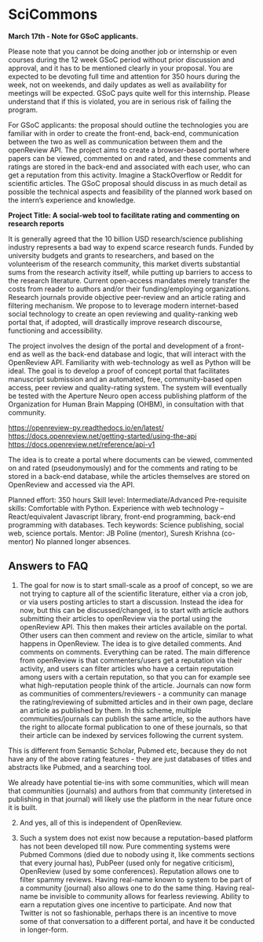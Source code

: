 # SciCommons

**March 17th - Note for GSoC applicants.**

Please note that you cannot be doing another job or internship or even courses during the 12 week GSoC period without prior discussion and approval, and it has to be mentioned clearly in your proposal. You are expected to be devoting full time and attention for 350 hours during the week, not on weekends, and daily updates as well as availability for meetings will be expected. GSoC pays quite well for this internship. Please understand that if this is violated,  you are in serious risk of failing the program.

For GSoC applicants: the proposal should outline the technologies you are familiar with in order to create the front-end, back-end, communication between the two as well as communication between them and the openReview API. The project aims to create a browser-based portal where papers can be viewed, commented on and rated, and these comments and ratings are stored in the back-end and associated with each user, who can get a reputation from this activity. Imagine a StackOverflow or Reddit for scientific articles. The GSoC proposal should discuss in as much detail as possible the technical aspects and feasibility of the planned work based on the intern’s experience and knowledge.

**Project Title: A social-web tool to facilitate rating and commenting on research reports**
 
It is generally agreed that the 10 billion USD research/science publishing industry represents a bad way to expend scarce research funds. Funded by university budgets and grants to researchers, and based on the volunteerism of the research community, this market diverts substantial sums from the research activity itself, while putting up barriers to access to the research literature. Current open-access mandates merely transfer the costs from reader to authors and/or their funding/employing organizations. Research journals provide objective peer-review and an article rating and filtering mechanism. We propose to to leverage modern internet-based social technology to create an open reviewing and quality-ranking web portal that, if adopted, will drastically improve research discourse, functioning and accessibility.
 
The project involves the design of the portal and development of a front-end as well as the back-end database and logic, that will interact with the OpenReview API. Familiarity with web-technology as well as Python will be ideal. The goal is to develop a proof of concept portal that facilitates manuscript submission and an automated, free, community-based open access, peer review and quality-rating system. The system will eventually be tested with the Aperture Neuro open access publishing platform of the Organization for Human Brain Mapping (OHBM), in consultation with that community.

https://openreview-py.readthedocs.io/en/latest/
https://docs.openreview.net/getting-started/using-the-api
https://docs.openreview.net/reference/api-v1

The idea is to create a portal where documents can be viewed, commented on and rated (pseudonymously) and for the comments and rating to be stored in a back-end database, while the articles themselves are stored on OpenReview and accessed via the API.
 
Planned effort: 350 hours 
Skill level: Intermediate/Advanced
Pre-requisite skills: Comfortable with Python. Experience with web technology – React/equivalent Javascript library, front-end programming, back-end programming with databases.
Tech keywords: Science publishing, social web, science portals.
Mentor: JB Poline (mentor), Suresh Krishna (co-mentor)
No planned longer absences.

Answers to FAQ
--------------
1. The goal for now is to start small-scale as a proof of concept, so we are not trying to capture all of the scientific literature, either via a cron job, or via users posting articles to start a discussion. Instead the idea for now, but this can be discussed/changed, is to start with article authors submitting their articles to openReview via the portal using the openReview API. This then makes their articles available on the portal. Other users can then comment and review on the article, similar to what happens in OpenReview. The idea is to give detailed comments. And comments on comments. Everything can be rated. 
The main difference from openReview is that commenters/users get a reputation via their activity, and users can filter articles who have a certain reputation among users with a certain reputation, so that you can for example see what high-reputation people think of the article. Journals can now form as communities of commenters/reviewers - a community can manage the rating/reviewing of submitted articles and in their own page, declare an article as published by them. In this scheme, multiple communities/journals can publish the same article, so the authors have the right to allocate formal publication to one of these journals, so that their article can be indexed by services following the current system.

This is different from Semantic Scholar, Pubmed etc, because they do not have any of the above rating features - they are just databases of titles and abstracts like Pubmed, and a searching tool.

We already have potential tie-ins with some communities, which will mean that communities (journals) and authors from that community (interetsed in publishing in that journal) will likely use the platform in the near future once it is built.

2. And yes, all of this is independent of OpenReview. 

3. Such a system does not exist now because a reputation-based platform has not been developed till now. Pure commenting systems were Pubmed Commons (died due to nobody using it, like comments sections that every journal has), PubPeer (used only for negative criticism), OpenReview (used by some conferences). Reputation allows one to filter spammy reviews. Having real-name known to system to be part of a community (journal) also allows one to do the same thing. Having real-name be invisible to community allows for fearless reviewing. Ability to earn a reputation gives one incentive to participate. And now that Twitter is not so fashionable, perhaps there is an incentive to move some of that conversation to a different portal, and have it be conducted in longer-form.
